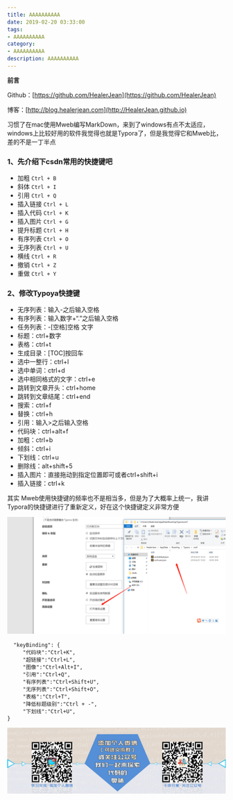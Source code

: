 ```yaml
---
title: AAAAAAAAAA
date: 2019-02-20 03:33:00
tags: 
- AAAAAAAAAA
category: 
- AAAAAAAAAA
description: AAAAAAAAAA
---
```


**前言**     

 Github：[https://github.com/HealerJean](https://github.com/HealerJean)         

 博客：[http://blog.healerjean.com](http://HealerJean.github.io)           



习惯了在mac使用Mweb编写MarkDown，来到了windows有点不太适应，windows上比较好用的软件我觉得也就是Typora了，但是我觉得它和Mweb比，差的不是一丁半点

### 1、先介绍下csdn常用的快捷键吧 

- 加粗 `Ctrl + B` 
- 斜体 `Ctrl + I` 
- 引用 `Ctrl + Q` 
- 插入链接 `Ctrl + L` 
- 插入代码 `Ctrl + K` 
- 插入图片 `Ctrl + G` 
- 提升标题 `Ctrl + H` 
- 有序列表 `Ctrl + O` 
- 无序列表 `Ctrl + U` 
- 横线 `Ctrl + R` 
- 撤销 `Ctrl + Z` 
- 重做 `Ctrl + Y` 



### 2、修改Typoya快捷键

- 无序列表：输入-之后输入空格
- 有序列表：输入数字+“.”之后输入空格
- 任务列表：-[空格]空格 文字
- 标题：ctrl+数字
- 表格：ctrl+t
- 生成目录：[TOC]按回车
- 选中一整行：ctrl+l
- 选中单词：ctrl+d
- 选中相同格式的文字：ctrl+e
- 跳转到文章开头：ctrl+home
- 跳转到文章结尾：ctrl+end
- 搜索：ctrl+f
- 替换：ctrl+h
- 引用：输入>之后输入空格
- 代码块：ctrl+alt+f
- 加粗：ctrl+b
- 倾斜：ctrl+i
- 下划线：ctrl+u
- 删除线：alt+shift+5
- 插入图片：直接拖动到指定位置即可或者ctrl+shift+i
- 插入链接：ctrl+k


其实 Mweb使用快捷键的频率也不是相当多，但是为了大概率上统一，我讲Typora的快捷键进行了重新定义，好在这个快捷键定义非常方便





![1556160300212](https://raw.githubusercontent.com/HealerJean/HealerJean.github.io/master/blogImages/1556160300212.png)



```
  "keyBinding": {
     "代码块":"Ctrl+K",
     "超链接":"Ctrl+L",
     "图像":"Ctrl+Alt+I",
     "引用":"Ctrl+Q",
     "有序列表":"Ctrl+Shift+U",
     "无序列表":"Ctrl+Shift+O",
     "表格":"Ctrl+T",
     "降低标题级别":"Ctrl + -",
     "下划线":"Ctrl+U",
}
```







![ContactAuthor](https://raw.githubusercontent.com/HealerJean/HealerJean.github.io/master/assets/img/artical_bottom.jpg)



<!-- Gitalk 评论 start  -->

<link rel="stylesheet" href="https://unpkg.com/gitalk/dist/gitalk.css">
<script src="https://unpkg.com/gitalk@latest/dist/gitalk.min.js"></script> 
<div id="gitalk-container"></div>    
 <script type="text/javascript">
    var gitalk = new Gitalk({
		clientID: `1d164cd85549874d0e3a`,
		clientSecret: `527c3d223d1e6608953e835b547061037d140355`,
		repo: `HealerJean.github.io`,
		owner: 'HealerJean',
		admin: ['HealerJean'],
		id: 'AAAAAAAAAAAAAAA',
    });
    gitalk.render('gitalk-container');
</script> 

<!-- Gitalk end -->

